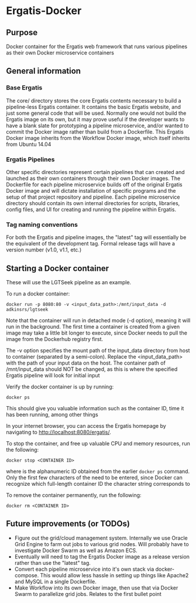 # Ergatis-Docker

## Purpose
Docker container for the Ergatis web framework that runs various pipelines as their own Docker microservice containers

## General information

### Base Ergatis
The core/ directory stores the core Ergatis contents necessary to build a pipeline-less Ergatis container.  It contains the basic Ergatis website, and just some general code that will be used.  Normally one would not build the Ergatis image on its own, but it may prove useful if the developer wants to have a blank slate for prototyping a pipeline microservice, and/or wanted to commit the Docker image rather than build from a Dockerfile.  This Ergatis Docker image inherits from the Workflow Docker image, which itself inherits from Ubuntu 14.04

### Ergatis Pipelines
Other specific directories represent certain pipelines that can created and launched as their own containers through their own Docker images.  The Dockerfile for each pipeline microservice builds off of the original Ergatis Docker image and will dictate installation of specific programs and the setup of that project repository and pipeline.  Each pipeline microservice directory should contain its own internal directories for scripts, libraries, config files, and UI for creating and running the pipeline within Ergatis.

### Tag naming conventions
For both the Ergatis and pipeline images, the "latest" tag will essentially be the equivalent of the development tag.  Formal release tags will have a version number (v1.0, v1.1, etc.)

## Starting a Docker container
These will use the LGTSeek pipeline as an example.

To run a docker container:
```
docker run -p 8080:80 -v <input_data_path>:/mnt/input_data -d adkinsrs/lgtseek
```
Note that the container will run in detached mode (-d option), meaning it will run in the background.  The first time a container is created from a given image may take a little bit longer to execute, since Docker needs to pull the image from the Dockerhub registry first.

The -v option specifies the mount path of the input_data directory from host to container (separated by a semi-colon). Replace the <input_data_path> with the path of your input data on the host.  The container path of /mnt/input_data should NOT be changed, as this is where the specified Ergatis pipeline will look for initial input

Verify the docker container is up by running:
```
docker ps
```
This should give you valuable information such as the container ID, time it has been running, among other things

In your internet browser, you can access the Ergatis homepage by navigating to [http://localhost:8080/ergatis/](http://localhost:8080/ergatis/).

To stop the container, and free up valuable CPU and memory resources, run the following:
```
docker stop <CONTAINER ID>
```
where <CONTAINER ID>  is the alphanumeric ID obtained from the earlier `docker ps` command.  Only the first few characters of the <CONTAINER ID> need to be entered, since Docker can recognize which full-length container ID the character string corresponds to

To remove the container permanently, run the following:
```
docker rm <CONTAINER ID>
```

## Future improvements (or TODOs)
* Figure out the grid/cloud management system.  Internally we use Oracle Grid Engine to farm out jobs to various grid nodes.  Will probably have to investigate Docker Swarm as well as Amazon ECS.
* Eventually will need to tag the Ergatis Docker image as a release version rather than use the "latest" tag.
* Convert each pipeline microservice into it's own stack via docker-compose.  This would allow less hassle in setting up things like Apache2 and MySQL in a single Dockerfile.
* Make Workflow into its own Docker image, then use that via Docker Swarm to parallelize grid jobs.  Relates to the first bullet point
